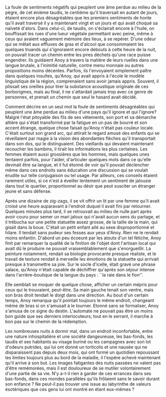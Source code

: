 La foule de sentiments négatifs qui peuplent une âme perdue au milieu
de la pègre, de cet énième taudis, le centième qu'il traversait en
autant de jours, étaient encore plus désagréables que les premiers
sentiments de honte qu'il avait traversé il y a maintenant vingt et un
jours et qui avait choqué sa naïveté d'alors. Dans celui-ci, de
taudis, on s'éclairait encore à l'huile, on bouffissait les rues d'une
lueur végétale permettant avec peine, même à ceux qui avaient
vaguement mémoire des lieux, à se repérer. D'une odeur qui se mêlait
aux effluves de gras et d'alcool que consommaient les quelques truands
qui s'ignoraient encore debouts à cette heure de la nuit, on pouvait
tracer un chemin entre les pires déchets qu'une race puisse
engendrer. Ils guidaient Anoy à travers la matière de leurs ruelles
dans une langue brutale, à l'inimitié naturelle, contre menu monnaie
ou autres propositions moins décentes. Parfois, ils l'envoyaient
simplement paître dans quelques insultes, qu'Anoy, qui avait appris à
l'école le modèle linguistique de la région, comprenaient sans avoir
jamais appris. Souvent, il plissait ses oreilles pour tirer la
substance acoustique originale de ces borborigmes, mais au final, il
ne s'attardait jamais trop avec ce genre de personnes, et prenait un
chemin que seul le hasard avait décidé.

Comment décrire en un seul mot la foule de sentiments désagréables qui
peuplent une âme perdue au milieu d'une pays qu'il ignore et qui
l'ignore?  Malgré l'état pitoyable des fils de ses vêtements, son port
et sa démarche altière qui s'était transformé par la fatigue en un pas
de bourré et son accent étrange, quelque chose faisait qu'Anoy n'était
pas couleur locale. C'était surtout son grand arc, qui attirait le
regard amusé des enfants qui se réveillaient par magie à la vision des
abondantes flèches qu'il transportait dans son dos, qui le
distinguaient. Des vieillards qui devaient maintenant recoucher les
bambins, il tirait les informations les plus certaines. Les femmes
étaient aussi grossières que les hommes, mais quelques unes tentaient
parfois, pour l'aider, d'articuler quelques mots dans ce qu'elle
devinait être sa langue, et il fut étonné de voir qu'il pouvait
déclencher même dans ces endroits sans éducation une discussion qui se
voulait érudite sur telle conjugaison ou tel usage. Par ailleurs, ces
conseils étaient rarement utiles, si ce n'est à éveiller lentement un
sentiment de jalousie dans tout le quartier, proportionnel au désir
que peut susciter un étranger jeune et sans défense.

Après une dizaine de zig-zags, il se vit offrir un lit par une femme
qu'il avait croisé une heure auparavant à l'endroit duquel il avait
fini par retourner. Quelques minutes plus tard, il se retrouvait au
milieu de nulle part après avoir couru pour semer un mari jaloux qui
n'avait aucun sens du partage, et il trébucha sur une petite statuette
assez grosse, de la taille de la main, qui gisait dans la
boue. C'était un petit enfant ailé au sexe disproportionné et
hilare. Il tendait sans pudeur ses fesses aux yeux d'Anoy. Rien ne le
rendait moins enfantin. D'abord un peu écoeuré par les atouts d'un tel
fétiche, Anoy finit par remarquer la qualité de la finition de l'objet
dont l'artisan local qui avait dû le produire ne pouvait
vraisemblablement que s'enorgueillir. La peinture notamment, rendait
sa biologie provocante presque réaliste, et le travail de texture
rendait à merveille les émotions de la statuette qui arrivait presque
à transmettre sa joie. Sur le socle d'icelle, était gravé une phrase
salace, qu'Anoy n'était capable de déchiffrer qu'après son séjour
intense dans l'arrière-boutique de la langue du pays : ``la raie dans
le fion''.

Elle semblait se moquer de quelque chose, afficher un certain mépris
pour ceux qui le trouvaient, peut-être. Sa main gauche tenait son
ventre, mais son bras droit tendait le doigt dans une direction. Au
bout d'un certain temps, Anoy remarqua qu'il pointait toujours le même
endroit, changeant même de bras si on s'amusait à le tourner. Etonné
sans se formaliser, Anoy s'amusa de ce signe du destin. L'automate ne
pouvait pas être un moins bon guide que ses derniers interlocuteurs;
tout en le serrant, il marche à bon pas sur le chemin de la
rédemption.

Les nombreuses nuits à dormir mal, dans un endroit inconfortable,
entre une nature inhospitalière et une société dangeureuse, les
bas-fonds, les taudis et ses habitants au visage buriné ou les
campagnes avec son lot d'odeurs putrides, qui lui ont donné un
torticolis et une nausée qui ne disparaissent pas depuis deux mois,
qui ont formé un quotidien repoussant les limites toujours plus au
bord de la maladie, il l'espère achevé maintenant qu'il arrive à son
but. Les images fatigantes des nuits passées ne valent pas d'être
remémorées, mais il est douloureux de se mutiler volontairement d'une
partie de sa vie. N'y a-t-il rien à garder de ces errances dans ses
bas-fonds, dans ces mondes parallèles qu'ils frôlaient sans le savoir
durant son enfance ? Ne peut-il pas trouver une issue au labyrinthe de
valeurs ésotériques que ces gens lui ont montré en étant eux-mêmes ?






